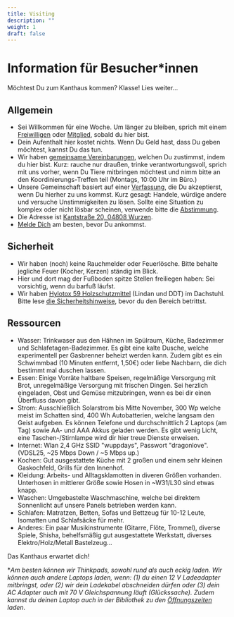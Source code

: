 ```yaml
---
title: Visiting
description: ""
weight: 1
draft: false
---
```

# Information für Besucher*innen

Möchtest Du zum Kanthaus kommen? Klasse! Lies weiter...

## Allgemein

- Sei Willkommen für eine Woche. Um länger zu bleiben, sprich mit einem [Freiwilligen](../volunteers/) oder [Mitglied](../members/), sobald du hier bist.
- Dein Aufenthalt hier kostet nichts. Wenn Du Geld hast, dass Du geben möchtest, kannst Du das tun.
- Wir haben [gemeinsame Vereinbarungen](../collectiveagreements/), welchen Du zustimmst, indem du hier bist. Kurz: rauche nur draußen, trinke verantwortungsvoll, sprich mit uns vorher, wenn Du Tiere mitbringen möchtest und nimm bitte an den Koordinierungs-Treffen teil (Montags, 10:00 Uhr im Büro.)
- Unsere Gemeinschaft basiert auf einer [Verfassung](../constitution), die Du akzeptierst, wenn Du hierher zu uns kommst. Kurz gesagt: Handele, würdige andere und versuche Unstimmigkeiten zu lösen. Sollte eine Situation zu komplex oder nicht lösbar scheinen, verwende bitte die [Abstimmung](../constitution/#8c-score-voting).
- Die Adresse ist [Kantstraße 20, 04808 Wurzen](https://www.openstreetmap.org/search?query=20%20kantstrasse%20wurzen#map=19/51.36711/12.74075&layers=N).
- [Melde Dich](../../contact/) am besten, bevor Du ankommst.

## Sicherheit

- Wir haben (noch) keine Rauchmelder oder Feuerlösche. Bitte behalte jegliche Feuer (Kocher, Kerzen) ständig im Blick.
- Hier und dort mag der Fußboden spitze Stellen freiliegen haben: Sei vorsichtig, wenn du barfuß läufst.
- Wir haben [Hylotox 59 Holzschutzmittel](https://de.wikipedia.org/wiki/Hylotox) (Lindan und DDT) im Dachstuhl. Bitte lese [die Sicherheitshinweise](../../signs/attic), bevor du den Bereich betrittst.

## Ressourcen

- Wasser: Trinkwaser aus den Hähnen im Spülraum, Küche, Badezimmer und Schlafetagen-Badezimmer. Es gibt eine kalte Dusche, welche experimentell per Gasbrenner beheizt werden kann. Zudem gibt es ein Schwimmbad (10 Minuten entfernt, 1,50€) oder liebe Nachbarn, die dich bestimmt mal duschen lassen.
- Essen: Einige Vorräte haltbare Speisen, regelmäßige Versorgung mit Brot, unregelmäßige Versorgung mit frischen Dingen. Sei herzlich eingeladen, Obst und Gemüse mitzubringen, wenn es bei dir einen Überfluss davon gibt.
- Strom: Ausschließlich Solarstrom bis Mitte November, 300 Wp welche meist im Schatten sind, 400 Wh Autobatterien, welche langsam den Geist aufgeben. Es können Telefone und durchschnittlich 2 Laptops (am Tag) sowie AA- und AAA Akkus geladen werden. Es gibt wenig Licht, eine Taschen-/Stirnlampe wird dir hier treue Dienste erweisen.
- Internet: Wlan 2,4 GHz SSID "wuppdays", Passwort "dragonlove". (VDSL25, ~25 Mbps Down / ~5 Mbps up.)
- Kochen: Gut ausgestattete Küche mit 2 großen und einem sehr kleinen Gaskochfeld, Grills für den Innenhof.
- Kleidung: Arbeits- und Alltagsklamotten in diveren Größen vorhanden. Unterhosen in mittlerer Größe sowie Hosen in ~W31/L30 sind etwas knapp.
- Waschen: Umgebastelte Waschmaschine, welche bei direktem Sonnenlicht auf unsere Panels betrieben werden kann.
- Schlafen: Matratzen, Betten, Sofas und Bettzeug für 10-12 Leute, Isomatten und Schlafsäcke für mehr.
- Anderes: Ein paar Musikinstrumente (Gitarre, Flöte, Trommel), diverse Spiele, Shisha, behelfsmäßig gut ausgestattete Werkstatt, diverses Elektro/Holz/Metall Bastelzeug...

Das Kanthaus erwartet dich!

**Am besten können wir Thinkpads, sowohl rund als auch eckig laden. Wir können auch andere Laptops laden, wenn: (1) du einen 12 V Ladeadapter mitbringst, oder (2) wir dein Ladekabel abschneiden dürfen oder (3) dein AC Adapter auch mit 70 V Gleichspannung läuft (Glückssache). Zudem kannst du deinen Laptop auch in der Bibliothek zu den [Öffnungszeiten](http://www.kultur-in-wurzen.de/index.php/startseite-bibliothek/bibliothek-angebot) laden.*